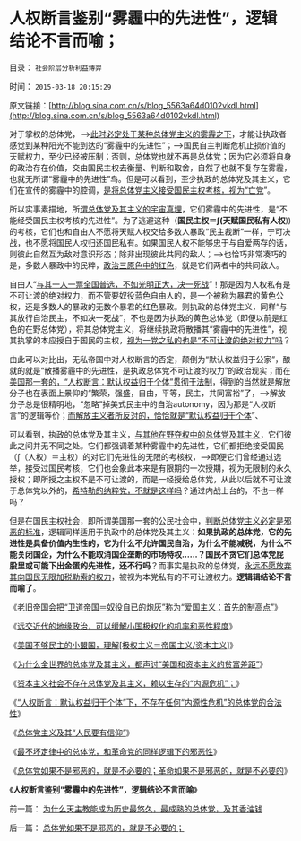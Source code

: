 # 人权断言鉴别“雾霾中的先进性”，逻辑结论不言而喻；

目录： `社会阶层分析利益博羿` 

时间： `2015-03-18 20:15:29` 

原文链接：[http://blog.sina.com.cn/s/blog_5563a64d0102vkdl.html](http://blog.sina.com.cn/s/blog_5563a64d0102vkdl.html)

对于掌权的总体党，——>[此时必定处于某种总体党主义的雾霾之下](../../../2015/2/26/总体党主义，最根本的纲领总是“示形于外，实侵于内”.md)，才能让执政者感觉到某种阳光不能到达的“雾霾中的先进性”；——>国民自主判断危机止损价值的天赋权力，至少已经被压制；否则，总体党也就不再是总体党；因为它必须将自身的政治存在价值，交由国民主权去衡量、判断和取舍，自然了也就不复存在雾霾，也就无所谓“雾霾中的先进性”鸟。但是可以看到，至少执政的总体党及其主义，它们在宣传的雾霾中的腔调，[是将总体党主义接受国民主权考核，视为“亡党](../../../2012/12/27/亡党亡国的危机等级和管理，英美民主最关键的亡党亡国历史事件.md)”。

所以实事素描地，所[谓总体党及其主义的宇宙真埋](../../../2015/2/17/革命领袖只是传统文化的克里斯玛，政治折腾的戏子；而已.md)，它们雾霾中的先进性，是“不能经受国民主权考核的先进性”。为了逃避这种（**国民主权＝∫(天赋国民私有人权**))的考核，它们也和自由人不愿将天赋人权交给多数人暴政“民主裁断”一样，宁可决战，也不愿将国民人权归还国民私有。如果国民人权不能够忠于与自爱两存的话，则彼此自然互为敌对意识形态；除非出现彼此共同的敌人；——>也恰巧非常凑巧的是，多数人暴政中的民粹，[政治三原色中的红色](../../../2015/3/4/政治学三原色“蓝色自由人，红色民粹，黄色政府”.md)，就是它们两者中的共同敌人。

自由人“[与其一人一票全国普选，不如光明正大，决一死战](../../../2012/12/19/“全国普选，一人一票”不如“光明正大，决一死战”.md)”！那是因为人权私有是不可让渡的绝对权力，而不管要奴役蓝色自由人的，是一个被称为暴君的黄色公权，还是多数人的暴政的无数个暴君的红色暴政。则执政的总体党主义，同样“与其放行自治民主，不如决一死战”，不也是因为执政的黄色总体党（即便以前是红色的在野总体党），将其总体党主义，将继续执政将散播其“雾霾中的先进性”，视其执掌的本应授自于国民的主权，[视为一党之私的也是“不可让渡的绝对权力”吗](../../../2012/12/27/亡党亡国的危机等级和管理，英美民主最关键的亡党亡国历史事件.md)？

由此可以对比出，无私帝国中对人权断言的否定，颠倒为“默认权益归于公家”，酿就的就是“散播雾霾中的先进性，是执政总体党不可让渡的权力”的政治现实；而在[美国那一套的，“人权断言：默认权益归于个体”贯彻于法制](../../../2015/3/5/美国唯一独特处是“人权断言：默认权益归于个体”.md)，得到的当然就是解放分子也在表面上景仰的“繁荣，强盛，自由，平等，民主，共同富裕”了，——>解放分子总是很精明地，“忽略”掉美式民主中的自治autonomy，因为那是“人权断言”的逻辑等价；[而解放主义者所反对的，恰恰就是“默认权益归于个体](../../../2014/12/7/国民主权原理被忽略，国民主权所有人缺失，及其国际惯例.md)”、

可以看到，执政的总体党及其主义，[与其他在野夺权中的总体党及其主义](../../../2013/6/15/自然秩序不可能通过革命建构，“革命!多少复古以你为名”！.md)，它们彼此之间并无不同之处。它们都强调着某种雾霾中的先进性，它们都拒绝接受国民（∫（人权）＝主权）的对它们先进性的无限的考核权，——>即便它们曾经通过选举，接受过国民考核，它们也会象此本来是有限期的一次授期，视为无限制的永久授权；即所授之主权不是不可让渡的，而是一经授给总体党，从此以后就不可让渡于总体党以外的，[希特勒的纳粹党，不就是这样吗](../../../2011/3/12/“妖魔化希特勒”掩盖了危险的社会规律.md)？通过内战上台的，不也一样吗？

但是在国民主权社会，即所谓美国那一套的公民社会中，[判断总体党主义必定是邪恶的标准](../../../2015/2/28/总体党对社会利益的索取，必定先于其从事任何“主义”；.md)，逻辑同样适用于执政中的总体党及其主义：**如果执政的总体党，它的先进性是具备价值内生性的，它为什么不允许国民自治，为什么不能减税，为什么不能关闭国企，为什么不能取消国企垄断的市场特权……？国民不贪它们总体党屁股里或可能下出金蛋的先进性，还不行吗**？而事实是执政的总体党，[永远不愿放弃其向国民无限加税勒索的权力](../../../2015/2/23/天主教的历史，及政治上的歹徒，经济上的强盗，道德上的流氓.md)，被视为本党私有的不可让渡权力。**逻辑辑结论不言而喻了**。

《[老旧帝国会把“卫道帝国＝奴役自已的炮灰”称为“爱国主义：首先的制高点”](../../../2015/3/9/老旧帝国的复国主义之“爱国”和极权国家的起源.md)》

《[远交近代的地缘政治，可以缓解小国极权化的机率和恶性程度](../../../2015/3/10/远交近代的地缘政治，缓解小国极权化.md)》

《[美国不够民主的小盟国，理解[极权主义＝帝国主义/资本主义]](../../../2015/3/11/公式：[极权主义＝帝国主义／资本主义]；.md)》

《[为什么全世界的总体党及其主义，都声讨“美国和资本主义的贫富差距”](../../../2015/3/12/为什么全球左派，都竭力声讨“市场经济的贫富差距”？.md)》

《[资本主义社会不存在总体党及其主义，赖以生存的“内源危机”；](../../../2015/3/13/资本主义社会不存在“内源危机”.md)》

《[“人权断言：默认权益归于个体”下，不存在任何“内源性危机”的总体党的合法性](../../../2015/3/14/内源性危机为主义的总体党，无法解释其自身的合法性；.md)》

《[总体党主义及其“人民要有信仰”](../../../2015/3/15/总体党主义及其“人民要有信仰”.md)》

《[最不坏定律中的总体党，和革命党的同样逻辑下的邪恶性](../../../2015/3/16/总体党和革命的政治逻辑，最不坏定律的邪恶性.md)》

《[总体党如果不是邪恶的，就是不必要的；革命如果不是邪恶的，就是不必要的](../../../2015/3/17/总体党如果不是邪恶的，就是不必要的；.md)》

《**人权断言鉴别“雾霾中的先进性”，逻辑结论不言而喻**》

前一篇： [为什么天主教能成为历史最悠久，最成熟的总体党，及其香油钱](../../../2015/3/19/为什么天主教能成为历史最悠久，最成熟的总体党，及其香油钱.md)

后一篇： [总体党如果不是邪恶的，就是不必要的；](../../../2015/3/17/总体党如果不是邪恶的，就是不必要的；.md)

